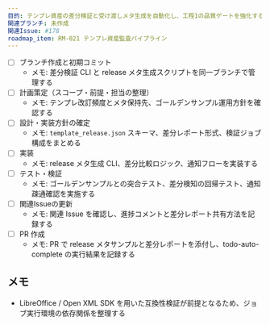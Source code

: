 ```yaml
---
目的: テンプレ資産の差分検証と受け渡しメタ生成を自動化し、工程1の品質ゲートを強化する
関連ブランチ: 未作成
関連Issue: #178
roadmap_item: RM-021 テンプレ資産監査パイプライン
---
```


- [ ] ブランチ作成と初期コミット
  - メモ: 差分検証 CLI と release メタ生成スクリプトを同一ブランチで管理する
- [ ] 計画策定（スコープ・前提・担当の整理）
  - メモ: テンプレ改訂頻度とメタ保持先、ゴールデンサンプル運用方針を確認する
- [ ] 設計・実装方針の確定
  - メモ: `template_release.json` スキーマ、差分レポート形式、検証ジョブ構成をまとめる
- [ ] 実装
  - メモ: release メタ生成 CLI、差分比較ロジック、通知フローを実装する
- [ ] テスト・検証
  - メモ: ゴールデンサンプルとの突合テスト、差分検知の回帰テスト、通知疎通確認を実施する
- [ ] 関連Issueの更新
  - メモ: 関連 Issue を確認し、進捗コメントと差分レポート共有方法を記録する
- [ ] PR 作成
  - メモ: PR で release メタサンプルと差分レポートを添付し、todo-auto-complete の実行結果を記録する

## メモ
- LibreOffice / Open XML SDK を用いた互換性検証が前提となるため、ジョブ実行環境の依存関係を整理する
